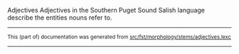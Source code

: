 Adjectives
Adjectives in the Southern Puget Sound Salish language describe the entities nouns refer to.

* * *

<small>This (part of) documentation was generated from [src/fst/morphology/stems/adjectives.lexc](https://github.com/giellalt/lang-slh/blob/main/src/fst/morphology/stems/adjectives.lexc)</small>

---

